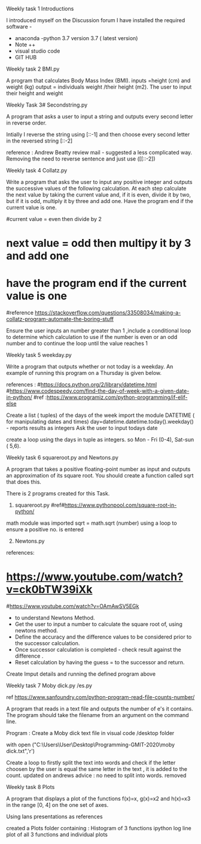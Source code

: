 Weekly task 1  Introductions

I introduced myself on the Discussion forum 
I have installed the required software - 
- anaconda
-python 3.7 version 3.7 ( latest version)
- Note ++
- visual studio code
 - GIT HUB


Weekly task 2 BMI.py

A program that calculates Body Mass Index (BMI).
inputs =height (cm) and weight (kg) 
output = individuals weight /their height (m2). 
The user to input their height and weight



Weekly Task 3# Secondstring.py

A program that asks a user to input a string and outputs every second letter in reverse order.

Intially I reverse the string using [::-1] and then choose every second letter in the reversed string [::-2]

reference : Andrew Beatty review mail - suggested a less complicated way. Removing the need to  reverse sentence and just use ([[::-2]) 



Weekly task 4  Collatz.py

Write a program that asks the user to input any positive integer and outputs the successive values of the following calculation. At each step calculate the next value by taking the current value and, if it is even, divide it by two, but if it is odd, multiply it by three and add one. Have the program end if the current value is one.

#current value = even then divide by 2
# next value = odd then multipy it by 3 and add one
# have the program end if the current value is one 

#reference https://stackoverflow.com/questions/33508034/making-a-collatz-program-automate-the-boring-stuff

Ensure the user inputs an number greater than 1 ,include a conditional loop to determine which calculation to use if the number is even or an odd number and to continue the loop until the value reaches 1


Weekly task 5 weekday.py

Write a program that outputs whether or not today is a weekday. An example of running this program on a Thursday is given below.

references : 
#https://docs.python.org/2/library/datetime.html
#https://www.codespeedy.com/find-the-day-of-week-with-a-given-date-in-python/
#ref :https://www.programiz.com/python-programming/if-elif-else

Create a list ( tuples) of the days of the week 
import the module DATETIME ( for manipulating dates and times) 
day=datetime.datetime.today().weekday() - reports results as integers
Ask the user to input todays date

create a loop using the days in tuple as integers. so Mon - Fri (0-4), Sat-sun ( 5,6).

Weekly task 6 squareroot.py and Newtons.py

A program that takes a positive floating-point number as input and outputs an approximation of its square root. You should create a function called sqrt that does this.

There is 2 programs created for this Task.

1. squareroot.py 
#ref#https://www.pythonpool.com/square-root-in-python/

 math module was imported
 sqrt = math.sqrt (number)
 using a loop to ensure a positive no. is entered

2. Newtons.py

references: 
# https://www.youtube.com/watch?v=ck0bTW39iXk
#https://www.youtube.com/watch?v=OAmAwSV5EGk


- to understand Newtons Method. 
- Get the user to input a number to calculate the square root of, using newtons method. 
 - Define the accuracy and the difference values to be considered prior to the successor calculation. 
 - Once successor calculation is completed - check result against the difference .
 - Reset calculation by having the guess = to the successor and return.

Create Imput details and running the defined program above 

Weekly task 7 Moby dick.py /es.py
 
ref https://www.sanfoundry.com/python-program-read-file-counts-number/


A program that reads in a text file and outputs the number of e's it contains. The program should take the filename from an argument on the command line.

Program : 
Create a Moby dick text file in visual code /desktop folder

with open ("C:\\Users\\User\\Desktop\\Programming-GMIT-2020\\moby dick.txt",'r') 

Create a loop to firstly split the text into words and check if the letter choosen by the user is equal the same letter in the text , it is added to the count.
updated on andrews advice : no need to split into words. removed 

Weekly task 8 Plots

A program that displays a plot of the functions f(x)=x, g(x)=x2 and h(x)=x3 in the range [0, 4] on the one set of axes.

Using Ians presentations as references

created a Plots folder containing :
Histogram of 3 functions
ipython log
line plot of all 3 functions and individual plots



